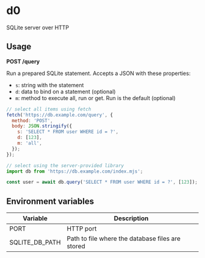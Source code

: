 # d0

SQLite server over HTTP

## Usage

**POST /query**

Run a prepared SQLite statement.
Accepts a JSON with these properties:

- `s`: string with the statement
- `d`: data to bind on a statement (optional)
- `m`: method to execute all, run or get. Run is the default (optional)

```js
// select all items using fetch
fetch('https://db.example.com/query', {
  method: 'POST',
  body: JSON.stringify({
    s: 'SELECT * FROM user WHERE id = ?',
    d: [123],
    m: 'all',
  });
});

// select using the server-provided library
import db from 'https://db.example.com/index.mjs';

const user = await db.query('SELECT * FROM user WHERE id = ?', [123]);
```

## Environment variables

| Variable       | Description                                       |
|-|-|
| PORT           | HTTP port                                         |
| SQLITE_DB_PATH | Path to file where the database files are stored  |